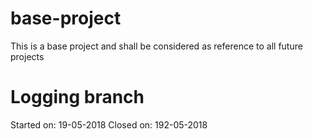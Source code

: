 # base-project
This is a base project and shall be considered as reference to all future projects

# Logging branch
Started on: 19-05-2018
Closed on: 192-05-2018
